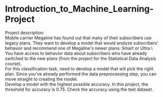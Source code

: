 # Introduction_to_Machine_Learning-Project
Project description:\
Mobile carrier Megaline has found out that many of their subscribers use legacy plans. They want to develop a model that would analyze subscribers' behavior and recommend one of Megaline's newer plans: Smart or Ultra.\ 
You have access to behavior data about subscribers who have already switched to the new plans (from the project for the Statistical Data Analysis course). \
For this classification task, need to develop a model that will pick the right plan. Since you’ve already performed the data preprocessing step, you can move straight to creating the model.\
Develop a model with the highest possible accuracy. In this project, the threshold for accuracy is 0.75. Check the accuracy using the test dataset.
